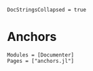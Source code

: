 ```@meta
DocStringsCollapsed = true
```

# Anchors

```@autodocs
Modules = [Documenter]
Pages = ["anchors.jl"]
```
